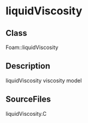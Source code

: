 # liquidViscosity 
## Class
Foam::liquidViscosity

## Description
liquidViscosity viscosity model

## SourceFiles
liquidViscosity.C

